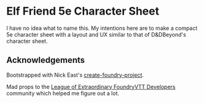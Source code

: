 # Elf Friend 5e Character Sheet

I have no idea what to name this. My intentions here are to make a compact 5e character sheet with a layout and UX similar to that of D&DBeyond's character sheet.


## Acknowledgements

Bootstrapped with Nick East's [create-foundry-project](https://gitlab.com/foundry-projects/foundry-pc/create-foundry-project).

Mad props to the [League of Extraordinary FoundryVTT Developers](https://forums.forge-vtt.com/c/package-development/11) community which helped me figure out a lot.